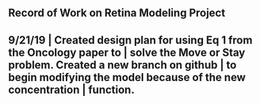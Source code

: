 Record of Work on Retina Modeling Project
---------------------------------------------------------------------------
9/21/19  |  Created design plan for using Eq 1 from the Oncology paper to 
         |  solve the Move or Stay problem. Created a new branch on github 
         |  to begin modifying the model because of the new concentration 
         |  function.
---------------------------------------------------------------------------